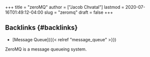 +++
title = "zeroMQ"
author = ["Jacob Chvatal"]
lastmod = 2020-07-16T01:49:12-04:00
slug = "zeromq"
draft = false
+++

## Backlinks {#backlinks}

-   [Message Queue]({{< relref "message_queue" >}})

ZeroMQ is a message queueing system.
